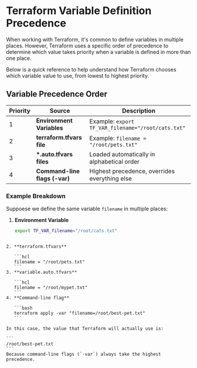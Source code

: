 
# Terraform Variable Definition Precedence

When working with Terraform, it's common to define variables in multiple places. However, Terraform uses a specific order of precedence to determine which value takes priority when a variable is defined in more than one place.

Below is a quick reference to help  understand how Terraform chooses which variable value to use, from lowest to highest priority.

## Variable Precedence Order

| Priority | Source                              | Description                                                                 |
|----------|-------------------------------------|-----------------------------------------------------------------------------|
| 1        | **Environment Variables**           | Example: `export TF_VAR_filename="/root/cats.txt"`                         |
| 2        | **terraform.tfvars file**           | Example: `filename = "/root/pets.txt"`                                     |
| 3        | **\*.auto.tfvars files**            | Loaded automatically in alphabetical order                                 |
| 4        | **Command-line flags (-var)**       | Highest precedence, overrides everything else                              |

### Example Breakdown

Suppoese we define the same variable `filename` in multiple places:

1. **Environment Variable**  
   ```bash
   export TF_VAR_filename="/root/cats.txt"
````

2. **terraform.tfvars**

   ```hcl
   filename = "/root/pets.txt"
   ```
3. **variable.auto.tfvars**

   ```hcl
   filename = "/root/mypet.txt"
   ```
4. **Command-line flag**

   ```bash
   terraform apply -var "filename=/root/best-pet.txt"
   ```

In this case, the value that Terraform will actually use is:

```
/root/best-pet.txt
```
Because command-line flags (`-var`) always take the highest precedence.
